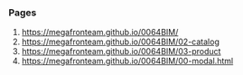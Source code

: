 ### Pages

1. <https://megafronteam.github.io/0064BIM/>
2. <https://megafronteam.github.io/0064BIM/02-catalog>
3. <https://megafronteam.github.io/0064BIM/03-product>
4. <https://megafronteam.github.io/0064BIM/00-modal.html>
